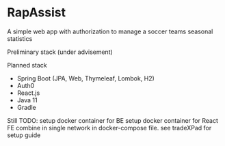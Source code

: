 # RapAssist
A simple web app with authorization to manage a soccer teams seasonal statistics

Preliminary stack (under advisement)

Planned stack
- Spring Boot (JPA, Web, Thymeleaf, Lombok, H2)
- Auth0
- React.js
- Java 11
- Gradle


Still TODO:
setup docker container for BE
setup docker container for React FE
combine in single network in docker-compose file.
see tradeXPad for setup guide

